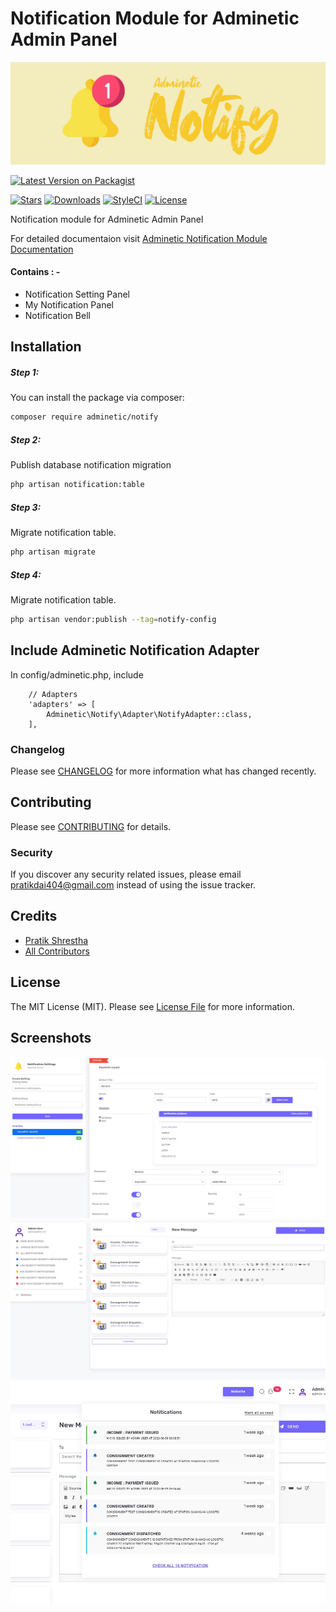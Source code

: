 # Notification Module for Adminetic Admin Panel

![Adminetic Notification Module](https://github.com/pratiksh404/adminetic-notify/blob/main/screenshots/banner.jpg)

[![Latest Version on Packagist](https://img.shields.io/packagist/v/adminetic/notify.svg?style=flat-square)](https://packagist.org/packages/adminetic/notify)

[![Stars](https://img.shields.io/github/stars/pratiksh404/adminetic-notify)](https://github.com/pratiksh404/adminetic-notify/stargazers) [![Downloads](https://img.shields.io/packagist/dt/adminetic/notify.svg?style=flat-square)](https://packagist.org/packages/adminetic/notify) [![StyleCI](https://github.styleci.io/repos/618407321/shield?branch=main)](https://github.styleci.io/repos/618407321?branch=main) [![License](https://img.shields.io/github/license/pratiksh404/adminetic-notify)](//packagist.org/packages/adminetic/notify)

Notification module for Adminetic Admin Panel

For detailed documentaion visit [Adminetic Notification Module Documentation](https://app.gitbook.com/@pratikdai404/s/adminetic/addons/notify)

#### Contains : -

- Notification Setting Panel
- My Notification Panel
- Notification Bell

## Installation

##### Step 1:

You can install the package via composer:

```bash
composer require adminetic/notify
```

##### Step 2:

Publish database notification migration

```bash
php artisan notification:table
```

##### Step 3:

Migrate notification table.

```bash
php artisan migrate
```

##### Step 4:

Migrate notification table.

```bash
php artisan vendor:publish --tag=notify-config
```


## Include Adminetic Notification Adapter

In config/adminetic.php, include

```
    // Adapters
    'adapters' => [
        Adminetic\Notify\Adapter\NotifyAdapter::class,
    ],
```



### Changelog

Please see [CHANGELOG](CHANGELOG.md) for more information what has changed recently.

## Contributing

Please see [CONTRIBUTING](CONTRIBUTING.md) for details.

### Security

If you discover any security related issues, please email pratikdai404@gmail.com instead of using the issue tracker.

## Credits

- [Pratik Shrestha](https://github.com/adminetic)
- [All Contributors](../../contributors)

## License

The MIT License (MIT). Please see [License File](LICENSE.md) for more information.

## Screenshots

![Notification Setting](https://github.com/pratiksh404/adminetic-notify/blob/main/screenshots/notification_setting.jpg)
![My Notification](https://github.com/pratiksh404/adminetic-notify/blob/main/screenshots/my_notification.jpg)
![Notification Bell](https://github.com/pratiksh404/adminetic-notify/blob/main/screenshots/notification_bell.jpg)
